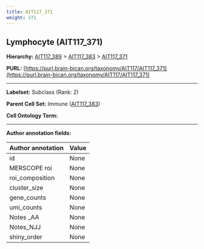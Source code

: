 ```yaml
---
title: AIT117_371
weight: 371
---
```

## Lymphocyte (AIT117_371)
<b>Hierarchy: </b>
[AIT117_389](../AIT117_389) >
[AIT117_383](../AIT117_383) >
[AIT117_371](../AIT117_371)

**PURL:** [https://purl.brain-bican.org/taxonomy/AIT117/AIT117_371](https://purl.brain-bican.org/taxonomy/AIT117/AIT117_371)

---


**Labelset:** Subclass (Rank: 2)

**Parent Cell Set:** Immune ([AIT117_383](../AIT117_383))



**Cell Ontology Term:** 

[MARKER GENES.]: #


---

[TRANSFERRED ANNOTATIONS.]: #


[AUTHOR ANNOTATION FIELDS.]: #


**Author annotation fields:**

| Author annotation | Value |
|-------------------|-------|
|id|None|
|MERSCOPE roi|None|
|roi_composition|None|
|cluster_size|None|
|gene_counts|None|
|umi_counts|None|
|Notes _AA|None|
|Notes_NJJ|None|
|shiny_order|None|
